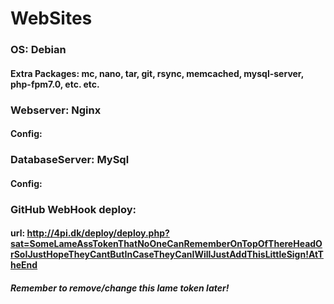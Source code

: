 # WebSites

### OS: Debian
#### Extra Packages: mc, nano, tar, git, rsync, memcached, mysql-server, php-fpm7.0, etc. etc.

### Webserver: Nginx
#### Config:

### DatabaseServer: MySql
#### Config:

### GitHub WebHook deploy:
#### url: http://4pi.dk/deploy/deploy.php?sat=SomeLameAssTokenThatNoOneCanRememberOnTopOfThereHeadOrSoIJustHopeTheyCantButInCaseTheyCanIWillJustAddThisLittleSign!AtTheEnd
##### Remember to remove/change this lame token later!